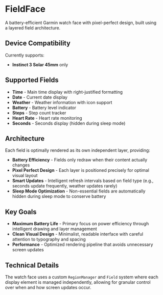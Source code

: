 # FieldFace

A battery-efficient Garmin watch face with pixel-perfect design, built using a layered field architecture.

## Device Compatibility

Currently supports:
- **Instinct 3 Solar 45mm** only

## Supported Fields

- **Time** - Main time display with right-justified formatting
- **Date** - Current date display
- **Weather** - Weather information with icon support
- **Battery** - Battery level indicator
- **Steps** - Step count tracker
- **Heart Rate** - Heart rate monitoring
- **Seconds** - Seconds display (hidden during sleep mode)

## Architecture

Each field is optimally rendered as its own independent layer, providing:

- **Battery Efficiency** - Fields only redraw when their content actually changes
- **Pixel Perfect Design** - Each layer is positioned precisely for optimal visual layout  
- **Smart Updates** - Intelligent refresh intervals based on field type (e.g., seconds update frequently, weather updates rarely)
- **Sleep Mode Optimization** - Non-essential fields are automatically hidden during sleep mode to conserve battery

## Key Goals

- **Maximum Battery Life** - Primary focus on power efficiency through intelligent drawing and layer management
- **Clean Visual Design** - Minimalist, readable interface with careful attention to typography and spacing
- **Performance** - Optimized rendering pipeline that avoids unnecessary screen updates

## Technical Details

The watch face uses a custom `RegionManager` and `Field` system where each display element is managed independently, allowing for granular control over when and how screen updates occur.
